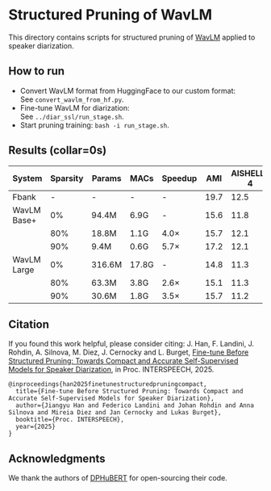 # Structured Pruning of WavLM 
This directory contains scripts for structured pruning of [WavLM](https://arxiv.org/pdf/2110.13900) applied to speaker diarization.

## How to run 
- Convert WavLM format from HuggingFace to our custom format:  
   See `convert_wavlm_from_hf.py`.
- Fine-tune WavLM for diarization:  
   See `../diar_ssl/run_stage.sh`.
- Start pruning training:
   `bash -i run_stage.sh`.
   

## Results (collar=0s)
| System         | Sparsity | Params | MACs | Speedup | AMI  | AISHELL-4 | AliMeeting | Macro |
|----------------|----------|----------|---------|---------|------|------------|-------------|--------|
| Fbank          | -        | -        | -    | -   | 19.7 | 12.5       | 21.0        | 17.7   |
|  WavLM Base+  | 0%       | 94.4M   | 6.9G | -       | 15.6 | 11.8       | 17.7        | 15.0   |
|    | 80%      | 18.8M   | 1.1G | 4.0×    | 15.7 | 12.1       | 17.9        | 15.2   |
|        | 90%      | 9.4M    | 0.6G | 5.7×    | 17.2 | 12.1       | 19.2        | 16.1   |
| WavLM Large | 0%       | 316.6M  | 17.8G | -       | 14.8 | 11.3       | 16.3        | 14.1   |
|   | 80%      | 63.3M   | 3.8G | 2.6×    | 15.1 | 11.3       | 15.8        | 14.1   |
|                | 90%      | 30.6M   | 1.8G | 3.5×    | 15.7 | 11.2       | 17.6        | 14.8   |

## Citation
If you found this work helpful, please consider citing:
J. Han, F. Landini, J. Rohdin, A. Silnova, M. Diez, J. Cernocky and L. Burget, [Fine-tune Before Structured Pruning: Towards Compact and Accurate Self-Supervised Models for Speaker Diarization](https://arxiv.org/pdf/2505.24111), in Proc. INTERSPEECH, 2025.
```
@inproceedings{han2025finetunestructuredpruningcompact,
  title={Fine-tune Before Structured Pruning: Towards Compact and Accurate Self-Supervised Models for Speaker Diarization},
  author={Jiangyu Han and Federico Landini and Johan Rohdin and Anna Silnova and Mireia Diez and Jan Cernocky and Lukas Burget},
  booktitle={Proc. INTERSPEECH},
  year={2025}
}

```

## Acknowledgments
We thank the authors of [DPHuBERT](https://github.com/pyf98/DPHuBERT) for open-sourcing their code.
